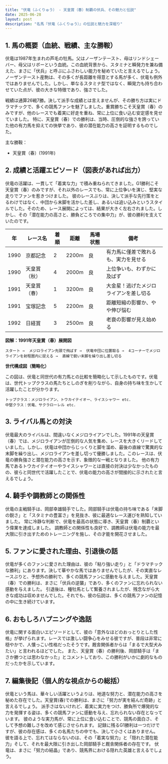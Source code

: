 ```yaml
---
title: "伏竜（ふくりゅう） - 天皇賞（春）制覇の伏兵、その魅力と伝説"
date: 2025-06-28
layout: post
description: "名馬『伏竜（ふくりゅう）』の伝説と魅力を深堀り"
---
```


## 1. 馬の概要（血統、戦績、主な勝鞍）

伏竜は1987年生まれの芦毛の牡馬。父はノーザンテースト、母はリンドシェーバー、母父はリボーという血統。この血統背景から、スタミナと瞬発力を兼ね備えた、まさに「伏兵」と呼ぶにふさわしい能力を秘めていたと言えるでしょう。  ノーザンテースト産駒は、その多くが長距離を得意とする馬が多く、伏竜も例外ではありませんでした。しかし、単なるスタミナ型ではなく、瞬発力も持ち合わせていた点が、彼の大きな特徴であり、強さでした。

戦績は通算26戦7勝。決して派手な成績とは言えませんが、その勝ち方は実にドラマチックで、多くの競馬ファンを魅了しました。重賞勝ちこそ天皇賞（春）のみですが、他のレースでも着実に好走を重ね、常に上位に食い込む安定感を見せていました。  特に、天皇賞（春）での勝利は、当時、圧倒的な強さを誇っていた他の有力馬を抑えての快挙であり、彼の潜在能力の高さを証明するものでした。

主な勝鞍：
* 天皇賞（春）(1991年)


## 2. 成績と活躍エピソード（図表があれば出力）

伏竜の活躍は、一貫して「着実な力」で積み重ねられてきました。G1勝利こそ天皇賞（春）のみですが、それ以外のレースでも、常に上位争いを演じ、堅実な走りでファンを惹きつけました。  彼のレースぶりは、決して派手な先行策をとるわけではなく、中団から末脚を活かした差し、あるいは追い込みというスタイルでした。そのため、レース展開によっては、結果が大きく左右されました。しかし、その「潜在能力の高さと、勝負どころでの集中力」が、彼の勝利を支えていたのです。

| 年 | レース名             | 着順 | 距離 | 馬場状態 | 備考                                      |
|---|----------------------|-----|------|---------|-------------------------------------------|
| 1990 | 京都記念             | 2   | 2200m | 良       |  有力馬に僅差で敗れるも、実力を見せる |
| 1990 | 天皇賞（秋）         | 4   | 2000m | 良       |  上位争いも、わずかに及ばず                  |
| 1991 | 天皇賞（春）         | 1   | 3200m | 良       |  大金星！逃げたメジロライアンを差し切る       |
| 1991 | 宝塚記念             | 5   | 2200m | 良       |  距離短縮の影響か、やや伸び悩む              |
| 1992 | 日経賞               | 3   | 2500m | 良       |  老衰の影響が見え始める                    |


**図解：1991年天皇賞（春）展開図**

```
スタート →  メジロライアン先頭で飛ばす →  伏竜中団に位置取る →  4コーナーでメジロライアンを射程圏内に捉える →  直線で鋭い末脚を繰り出し差し切る
```

**世代構成図（簡略化）**

この図は、伏竜と同世代の有力馬との比較を簡略化して示したものです。伏竜は、世代トップクラスの馬たちとしのぎを削りながら、自身の持ち味を生かして活躍したことが分かります。

```
トップクラス：メジロライアン、トウカイテイオー、ライスシャワー etc.
中堅クラス：伏竜、サクラローレル etc.
```


## 3. ライバル馬との対決

伏竜最大のライバルは、間違いなくメジロライアンでした。1991年の天皇賞（春）では、メジロライアンが圧倒的な人気を集め、レースを大きくリードしていました。しかし、伏竜は中団からじっくりと脚を溜め、最後の直線で驚異的な末脚を繰り出し、メジロライアンを差し切って優勝しました。このレースは、伏竜の勝負強さと潜在能力の高さを示す、象徴的な一戦となりました。  他の有力馬であるトウカイテイオーやライスシャワーとは直接の対決は少なかったものの、彼らと同世代で活躍したことで、伏竜の能力の高さが間接的に示されたと言えるでしょう。


## 4. 騎手や調教師との関係性

伏竜の主戦騎手は、岡部幸雄騎手でした。岡部騎手は伏竜の持ち味である「末脚の鋭さ」と「スタミナの豊富さ」を見抜き、彼に最適なレース運びを熟知していました。  常に冷静な判断で、伏竜を最高の状態に導き、天皇賞（春）制覇という偉業を達成しました。  調教師との関係性も良好で、調教師は伏竜の能力を最大限に引き出すためのトレーニングを施し、その才能を開花させました。


## 5. ファンに愛された理由、引退後の話

伏竜が多くのファンに愛された理由は、彼の「粘り強い走り」と「ドラマチックな勝利」にあります。決して華やかな馬ではありませんでしたが、その実直なレースぶりと、予想外の勝利で、多くの競馬ファンに感動を与えました。天皇賞（春）での勝利は、まさに「伏兵の逆襲」であり、多くのファンに忘れられない感動を与えました。  引退後は、種牡馬として繋養されましたが、残念ながら大きな成功は収めませんでした。それでも、彼の伝説は、多くの競馬ファンの記憶の中に生き続けています。


## 6. おもしろハプニングや逸話

伏竜に関する面白いエピソードとして、彼の「意外なほどのおっとりとした性格」が挙げられます。レースでは激しい闘争心をみせる彼ですが、普段は非常に穏やかで、人懐っこい性格だったそうです。厩舎関係者からは「まるで大型犬みたい」と言われるほどでした。  また、天皇賞（春）の勝利後、岡部騎手は「まさか勝つとは思わなかった」とコメントしており、この勝利がいかに劇的なものだったかを示しています。


## 7. 編集後記（個人的な視点からの総括）

伏竜という馬は、華々しい活躍というよりは、地道な努力と、潜在能力の高さを秘めた存在でした。天皇賞(春)での勝利は、まさに「努力が実を結んだ奇跡」と言えるでしょう。  派手さはないけれど、着実に実力をつけ、勝負所で爆発的な力を発揮する姿は、多くの競馬ファンに感動を与え、忘れられない存在となっています。  彼のような実力馬が、常に上位に食い込むことで、競馬の面白さ、そして予想の難しさを改めて感じさせられます。  記録に残るG1勝利は一つだけですが、彼の存在感は、多くの名馬たちの中でも、決して小さくはありません。  彼を語る上で、忘れてはならないのは、その「着実な努力」と「隠れた潜在能力」そして、それを最大限に引き出した岡部騎手と厩舎関係者の存在です。  伏竜は、まさに「努力の結晶」であり、競馬界における隠れた英雄と言えるでしょう。
